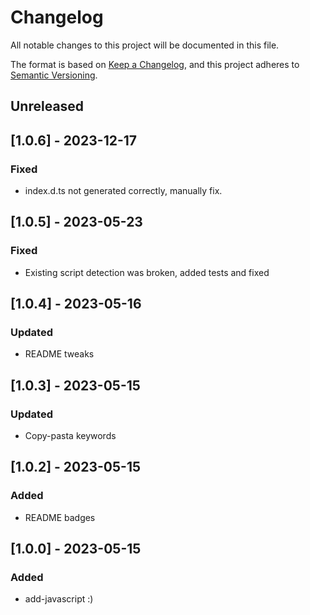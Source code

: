 # Changelog

All notable changes to this project will be documented in this file.

The format is based on [Keep a Changelog](https://keepachangelog.com/en/1.0.0/),
and this project adheres to [Semantic Versioning](https://semver.org/spec/v2.0.0.html).

## Unreleased

## [1.0.6] - 2023-12-17

### Fixed

- index.d.ts not generated correctly, manually fix.

## [1.0.5] - 2023-05-23

### Fixed

- Existing script detection was broken, added tests and fixed

## [1.0.4] - 2023-05-16

### Updated

- README tweaks

## [1.0.3] - 2023-05-15

### Updated

- Copy-pasta keywords

## [1.0.2] - 2023-05-15

### Added

- README badges

## [1.0.0] - 2023-05-15

### Added

- add-javascript :)
